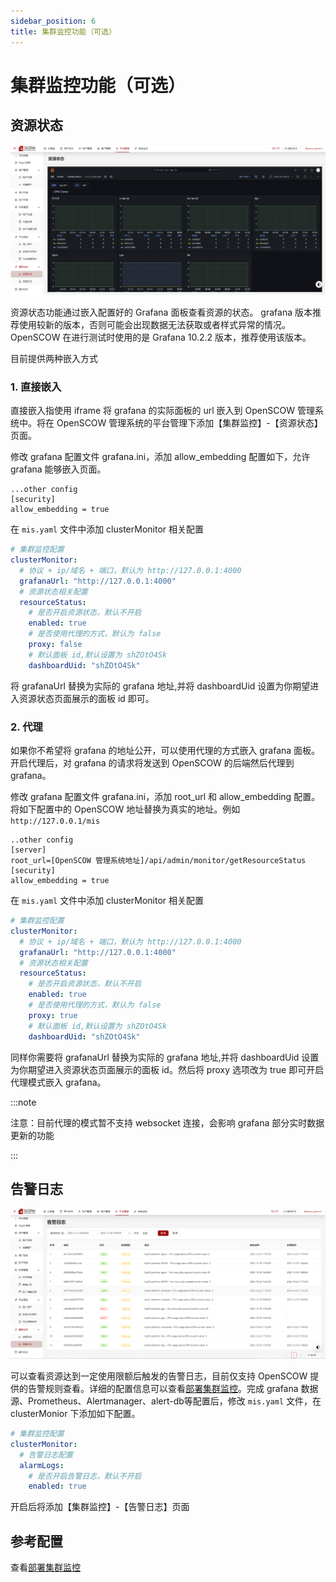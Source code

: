 ```yaml
---
sidebar_position: 6
title: 集群监控功能（可选）
---
```


# 集群监控功能（可选）

## 资源状态

![集群资源信息](./resourceStatus.png)

资源状态功能通过嵌入配置好的 Grafana 面板查看资源的状态。
grafana 版本推荐使用较新的版本，否则可能会出现数据无法获取或者样式异常的情况。OpenSCOW 在进行测试时使用的是 Grafana 10.2.2 版本，推荐使用该版本。

目前提供两种嵌入方式
### 1. 直接嵌入

直接嵌入指使用 iframe 将 grafana 的实际面板的 url 嵌入到 OpenSCOW 管理系统中。将在 OpenSCOW 管理系统的平台管理下添加【集群监控】-【资源状态】页面。

修改 grafana 配置文件 grafana.ini，添加 allow_embedding 配置如下，允许 grafana 能够嵌入页面。

```
...other config
[security]
allow_embedding = true
```

在 `mis.yaml` 文件中添加 clusterMonitor 相关配置

```yaml
# 集群监控配置
clusterMonitor:
  # 协议 + ip/域名 + 端口，默认为 http://127.0.0.1:4000
  grafanaUrl: "http://127.0.0.1:4000"
  # 资源状态相关配置
  resourceStatus:
    # 是否开启资源状态，默认不开启
    enabled: true
    # 是否使用代理的方式，默认为 false
    proxy: false
    # 默认面板 id,默认设置为 shZOtO4Sk
    dashboardUid: "shZOtO4Sk"

```

将 grafanaUrl 替换为实际的 grafana 地址,并将 dashboardUid 设置为你期望进入资源状态页面展示的面板 id 即可。

### 2. 代理

如果你不希望将 grafana 的地址公开，可以使用代理的方式嵌入 grafana 面板。开启代理后，对 grafana 的请求将发送到 OpenSCOW 的后端然后代理到 grafana。

修改 grafana 配置文件 grafana.ini，添加 root_url 和 allow_embedding 配置。将如下配置中的 OpenSCOW 地址替换为真实的地址。例如 `http://127.0.0.1/mis`

```
..other config
[server]
root_url=[OpenSCOW 管理系统地址]/api/admin/monitor/getResourceStatus
[security]
allow_embedding = true
```

在 `mis.yaml` 文件中添加 clusterMonitor 相关配置

```yaml
# 集群监控配置
clusterMonitor:
  # 协议 + ip/域名 + 端口，默认为 http://127.0.0.1:4000
  grafanaUrl: "http://127.0.0.1:4000"
  # 资源状态相关配置
  resourceStatus:
    # 是否开启资源状态，默认不开启
    enabled: true
    # 是否使用代理的方式，默认为 false
    proxy: true
    # 默认面板 id,默认设置为 shZOtO4Sk
    dashboardUid: "shZOtO4Sk"

```

同样你需要将 grafanaUrl 替换为实际的 grafana 地址,并将 dashboardUid 设置为你期望进入资源状态页面展示的面板 id。然后将 proxy 选项改为 true 即可开启代理模式嵌入 grafana。

:::note

注意：目前代理的模式暂不支持 websocket 连接，会影响 grafana 部分实时数据更新的功能

:::


## 告警日志

![告警日志](./alarmLog.png)

可以查看资源达到一定使用限额后触发的告警日志，目前仅支持 OpenSCOW 提供的告警规则查看。详细的配置信息可以查看[部署集群监控](../../../../hpccluster/cluster-monitor/index.md)。完成 grafana 数据源、Prometheus、Alertmanager、alert-db等配置后，修改 `mis.yaml` 文件，在 clusterMonior 下添加如下配置。

```yaml
# 集群监控配置
clusterMonitor:
  # 告警日志配置
  alarmLogs:
    # 是否开启告警日志，默认不开启
    enabled: true
```

开启后将添加【集群监控】-【告警日志】页面

## 参考配置
查看[部署集群监控](../../../../hpccluster/cluster-monitor/index.md)
